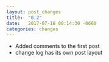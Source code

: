 ```yaml
---
layout: post_changes
title:  "0.2"
date:   2017-07-18 00:14:30 -0600
categories: changes
---
```


- Added comments to the first post
- change log has its own post layout